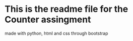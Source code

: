 # This is the readme file for the Counter assingment
made with python, html and css through bootstrap
